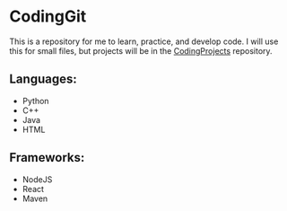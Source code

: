 # CodingGit

This is a repository for me to learn, practice, and develop code. I will use this for small files, but projects will be in the [CodingProjects](https://github.com/krishi-trip/CodeProjects) repository.

## Languages:
- Python
- C++
- Java
- HTML

## Frameworks:
- NodeJS
- React
- Maven

